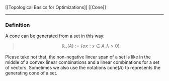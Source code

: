 [[Topological Basics for Optimizations]]
[[Cone]]

---

### **Definition**

A cone can be generated from a set in this way: 

> $$
> \mathbb{R}_+(A) := \left\lbrace
>     \alpha x: x \in A, \lambda >  0 
> \right\rbrace
> $$


Please take not that, the non-negative linear span of a set is like in the middle of a convex linear combinations and a linear combinations for a set of vectors. Sometimes we also use the notations $\text{cone}(A)$ to represents the generating cone of a set. 